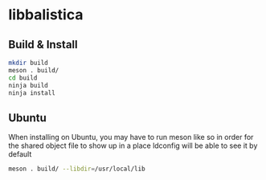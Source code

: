 # libbalistica

## Build & Install
```bash
mkdir build
meson . build/
cd build
ninja build
ninja install
```

## Ubuntu
When installing on Ubuntu, you may have to run meson like so in order for the shared object file to show up in a place ldconfig will be able to see it by default
```bash
meson . build/ --libdir=/usr/local/lib
```
